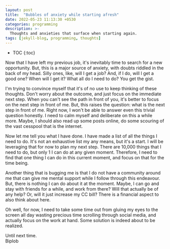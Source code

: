 ```yaml
---
layout: post
title:  "Bubbles of anxiety while starting afresh"
date: 2022-05-23 11:13:30 +0530
categories: programming
description: >-
  Thoughts and anxieties that surface when starting again.
tags: [jekyll-blog, programming, thoughts]
---
```


<style type='text/css'>#markdown-toc::before{content:'Table of Contents';font-weight:700}#markdown-toc{border:3px solid #aaa;padding:1.5em;margin-left:0;display:inline-block}</style>

* TOC
{:toc}

Now that I have left my previous job, it's inevitably time to search for a new opportunity. But, this is a major source of anxiety, with doubts riddled in the back of my head. Silly ones, like, will I get a job? And, if I do, will I get a good one? When will I get it? What all do I need to do? You get the gist.

I'm trying to convince myself that it's of no use to keep thinking of these thoughts. Don't worry about the outcome, and just focus on the immediate next step. When you can't see the path in front of you, it's better to focus on the next step in front of me. But, this raises the question: what is the next step in front of me. Right now, I won't be able to answer even this trivial question honestly. I need to calm myself and deliberate on this a while more. Maybe, I should also read up some posts online, do some scouring of the vast cesspool that is the internet.

Now let me tell you what I have done. I have made a list of all the things I need to do. It's not an exhaustive list my any means, but it's a start. I will be leveraging that for now to plan my next step. There are 10,000 things that I need to do, but only 1 I can do at any given moment. Therefore, I need to find that one thing I can do in this current moment, and focus on that for the time being.

Another thing that is bugging me is that I do not have a community around me that can give me mental support while I follow through this endeavour. But, there is nothing I can do about it at the moment. Maybe, I can go and stay with friends for a while, and work from there? Will that actually be of any help? Or, will it just increase my CC bill? There is a financial aspect to also think about here.

Oh well, for now, I need to take some time out from gluing my eyes to the screen all day wasting precious time scrolling through social media, and actually focus on the work at hand. Some solution is indeed about to be realized.

Until next time. <br>
Biplob
